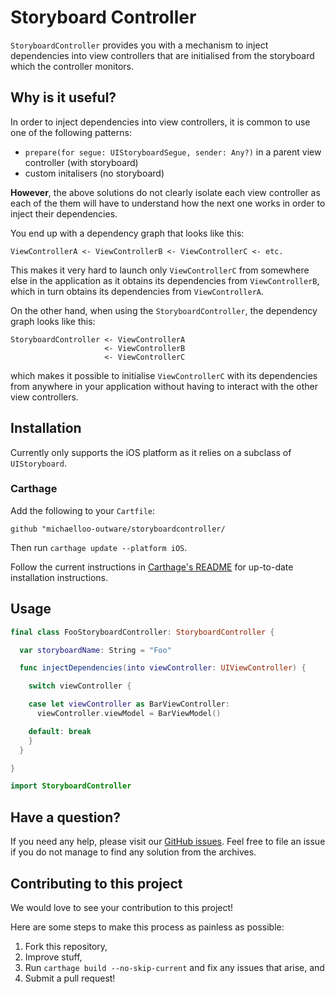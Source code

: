 # Storyboard Controller

`StoryboardController` provides you with a mechanism to inject dependencies into view controllers that are initialised
from the storyboard which the controller monitors.

## Why is it useful?

In order to inject dependencies into view controllers, it is common to use one of the following patterns:

* `prepare(for segue: UIStoryboardSegue, sender: Any?)` in a parent view controller (with storyboard)
* custom initalisers (no storyboard)

**However**, the above solutions do not clearly isolate each view controller as each of the them
will have to understand how the next one works in order to inject their dependencies.

You end up with a dependency graph that looks like this:

    ViewControllerA <- ViewControllerB <- ViewControllerC <- etc.

This makes it very hard to launch only `ViewControllerC` from somewhere else in the application
as it obtains its dependencies from `ViewControllerB`, which in turn obtains its dependencies from `ViewControllerA`.

On the other hand, when using the `StoryboardController`, the dependency graph looks like this:

    StoryboardController <- ViewControllerA
                         <- ViewControllerB
                         <- ViewControllerC

which makes it possible to initialise `ViewControllerC` with its dependencies
from anywhere in your application without having to interact with the other view controllers.

## Installation

Currently only supports the iOS platform as it relies on a subclass of `UIStoryboard`.

### Carthage

Add the following to your `Cartfile`:

```
github "michaelloo-outware/storyboardcontroller/
```

Then run `carthage update --platform iOS`.

Follow the current instructions in [Carthage's README](https://github.com/Carthage/Carthage) for up-to-date installation instructions.

## Usage

```swift
final class FooStoryboardController: StoryboardController {

  var storyboardName: String = "Foo"

  func injectDependencies(into viewController: UIViewController) {

    switch viewController {

    case let viewController as BarViewController:
      viewController.viewModel = BarViewModel()

    default: break
    }
  }

}

import StoryboardController
```

## Have a question?

If you need any help, please visit our [GitHub issues](https://github.com/michaelloo-outware/storyboardcontroller/issues). Feel free to file an issue if you do not manage to find any solution from the archives.

## Contributing to this project

We would love to see your contribution to this project!

Here are some steps to make this process as painless as possible:

1. Fork this repository,
1. Improve stuff,
1. Run `carthage build --no-skip-current` and fix any issues that arise, and
1. Submit a pull request!
